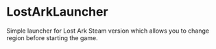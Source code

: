# LostArkLauncher

Simple launcher for Lost Ark Steam version which allows you to change region before starting the game.
